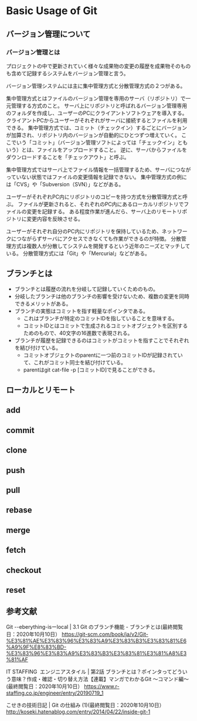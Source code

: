 # Basic Usage of Git
## バージョン管理について
### バージョン管理とは
プロジェクトの中で更新されていく様々な成果物の変更の履歴を成果物そのものも含めて記録するシステムをバージョン管理と言う。

バージョン管理システムには主に集中管理方式と分散管理方式の２つがある。

集中管理方式とはファイルのバージョン管理を専用のサーバ（リポジトリ）で一元管理する方式のこと。
サーバ上にリポジトリと呼ばれるバージョン管理専用のフォルダを作成し、ユーザーのPCにクライアントソフトウェアを導入する。
クライアントPCからユーザーがそれぞれがサーバに接続するとファイルを利用できる。
集中管理方式では、コミット（チェックイン）するごとにバージョンが加算され、リポジトリ内のバージョンが自動的にひとつずつ増えていく。
ここでいう「コミット」（バージョン管理ソフトによっては「チェックイン」ともいう）とは、ファイルをアップロードすること。
逆に、サーバからファイルをダウンロードすることを「チェックアウト」と呼ぶ。

集中管理方式ではサーバ上でファイル情報を一括管理するため、サーバにつながっていない状態ではファイルの変更情報を記録できない。
集中管理方式の例には「CVS」や「Subversion（SVN）」などがある。

ユーザーがそれぞれPC内にリポジトリのコピーを持つ方式を分散管理方式と呼ぶ。
ファイルが更新されると、それぞれのPC内にあるローカルリポジトリでファイルの変更を記録する。
ある程度作業が進んだら、サーバ上のリモートリポジトリに変更内容を反映させる。

ユーザーがそれぞれ自分のPC内にリポジトリを保持しているため、ネットワークにつながらずサーバにアクセスできなくても作業ができるのが特徴。
分散管理方式は複数人が分散してシステムを開発するという近年のニーズとマッチしている。
分散管理方式には「Git」や「Mercurial」などがある。

## ブランチとは
- ブランチとは履歴の流れを分岐して記録していくためのもの。
- 分岐したブランチは他のブランチの影響を受けないため、複数の変更を同時できるメリットがある。
- ブランチの実態はコミットを指す軽量なポインタである。
  - これはブランチが特定のコミットIDを指していることを意味する。
  - コミットIDとはコミットで生成されるコミットオブジェクトを区別するためのもので、40文字の16進数で表現される。
- ブランチが履歴を記録できるのはコミットがコミットを指すことでそれぞれを結び付けている。
  - コミットオブジェクトのparentに一つ前のコミットIDが記録されていて、これがコミット同士を結び付けている。
  - parentはgit cat-file -p [コミットID]で見ることができる。

## ローカルとリモート
## add
## commit
## clone
## push
## pull
## rebase
## merge
## fetch
## checkout
## reset

## 参考文献
Git --eberything-isーlocal | 3.1 Git のブランチ機能 - ブランチとは(最終閲覧日：2020年10月10日）
https://git-scm.com/book/ja/v2/Git-%E3%81%AE%E3%83%96%E3%83%A9%E3%83%B3%E3%83%81%E6%A9%9F%E8%83%BD-%E3%83%96%E3%83%A9%E3%83%B3%E3%83%81%E3%81%A8%E3%81%AF

IT STAFFING  エンジニアスタイル | 第2話 ブランチとは？ポインタってどういう意味？作成・確認・切り替え方法【連載】マンガでわかるGit ～コマンド編～(最終閲覧日：2020年10月10日）
https://www.r-staffing.co.jp/engineer/entry/20190719_1

こせきの技術日記 | Git の仕組み (1)(最終閲覧日：2020年10月10日）
http://koseki.hatenablog.com/entry/2014/04/22/inside-git-1
